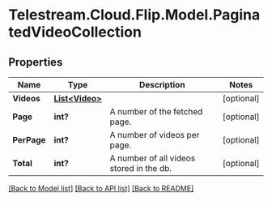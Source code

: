 # Telestream.Cloud.Flip.Model.PaginatedVideoCollection
## Properties

Name | Type | Description | Notes
------------ | ------------- | ------------- | -------------
**Videos** | [**List&lt;Video&gt;**](Video.md) |  | [optional] 
**Page** | **int?** | A number of the fetched page. | [optional] 
**PerPage** | **int?** | A number of videos per page. | [optional] 
**Total** | **int?** | A number of all videos stored in the db. | [optional] 

[[Back to Model list]](../README.md#documentation-for-models) [[Back to API list]](../README.md#documentation-for-api-endpoints) [[Back to README]](../README.md)


